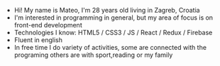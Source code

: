 - Hi! My name is Mateo, I'm 28 years old living in Zagreb, Croatia 
- I'm interested in programming in general, but my area of focus is on front-end development
- Technologies I know: HTML5 / CSS3 / JS / React / Redux / Firebase
- Fluent in english 
- In free time I do variety of activities, some are connected with the programing others are with sport,reading or my family

<!---
mateozupanjac/mateozupanjac is a ✨ special ✨ repository because its `README.md` (this file) appears on your GitHub profile.
You can click the Preview link to take a look at your changes.
--->
